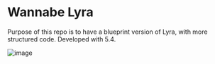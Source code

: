 # Wannabe Lyra

Purpose of this repo is to have a blueprint version of Lyra, with more structured code.
Developed with 5.4.

![image](https://github.com/user-attachments/assets/d86d0407-17b4-491a-8736-267ee1185317)
